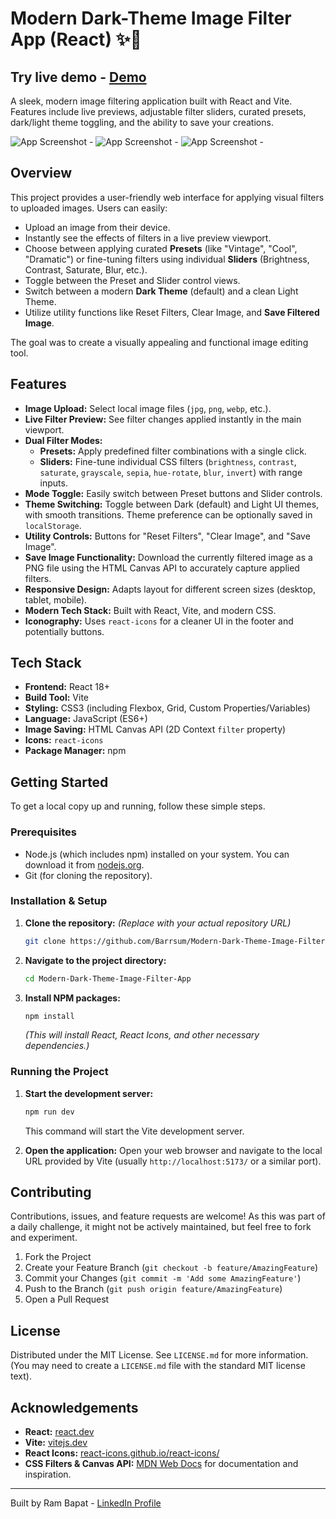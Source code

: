 # Modern Dark-Theme Image Filter App (React) ✨🎨

## Try live demo - [Demo](https://modern-dark-theme-image-filter-app.vercel.app/)

A sleek, modern image filtering application built with React and Vite. Features include live previews, adjustable filter sliders, curated presets, dark/light theme toggling, and the ability to save your creations.

<!-- ================================================== -->
<!-- === Screenshots === -->
![App Screenshot -](./public/homepage-withimg-01.png)
![App Screenshot -](./public/homepage-withimg-02.png)
![App Screenshot -](./public/homepage-withimg-03.png)

<!-- ================================================== -->

## Overview

This project provides a user-friendly web interface for applying visual filters to uploaded images. Users can easily:

*   Upload an image from their device.
*   Instantly see the effects of filters in a live preview viewport.
*   Choose between applying curated **Presets** (like "Vintage", "Cool", "Dramatic") or fine-tuning filters using individual **Sliders** (Brightness, Contrast, Saturate, Blur, etc.).
*   Toggle between the Preset and Slider control views.
*   Switch between a modern **Dark Theme** (default) and a clean Light Theme.
*   Utilize utility functions like Reset Filters, Clear Image, and **Save Filtered Image**.

The goal was to create a visually appealing and functional image editing tool.

## Features

*   **Image Upload:** Select local image files (`jpg`, `png`, `webp`, etc.).
*   **Live Filter Preview:** See filter changes applied instantly in the main viewport.
*   **Dual Filter Modes:**
    *   **Presets:** Apply predefined filter combinations with a single click.
    *   **Sliders:** Fine-tune individual CSS filters (`brightness`, `contrast`, `saturate`, `grayscale`, `sepia`, `hue-rotate`, `blur`, `invert`) with range inputs.
*   **Mode Toggle:** Easily switch between Preset buttons and Slider controls.
*   **Theme Switching:** Toggle between Dark (default) and Light UI themes, with smooth transitions. Theme preference can be optionally saved in `localStorage`.
*   **Utility Controls:** Buttons for "Reset Filters", "Clear Image", and "Save Image".
*   **Save Image Functionality:** Download the currently filtered image as a PNG file using the HTML Canvas API to accurately capture applied filters.
*   **Responsive Design:** Adapts layout for different screen sizes (desktop, tablet, mobile).
*   **Modern Tech Stack:** Built with React, Vite, and modern CSS.
*   **Iconography:** Uses `react-icons` for a cleaner UI in the footer and potentially buttons.

## Tech Stack

*   **Frontend:** React 18+
*   **Build Tool:** Vite
*   **Styling:** CSS3 (including Flexbox, Grid, Custom Properties/Variables)
*   **Language:** JavaScript (ES6+)
*   **Image Saving:** HTML Canvas API (2D Context `filter` property)
*   **Icons:** `react-icons`
*   **Package Manager:** npm

## Getting Started

To get a local copy up and running, follow these simple steps.

### Prerequisites

*   Node.js (which includes npm) installed on your system. You can download it from [nodejs.org](https://nodejs.org/).
*   Git (for cloning the repository).

### Installation & Setup

1.  **Clone the repository:**
    *(Replace with your actual repository URL)*
    ```bash
    git clone https://github.com/Barrsum/Modern-Dark-Theme-Image-Filter-App.git
    ```

2.  **Navigate to the project directory:**
    ```bash
    cd Modern-Dark-Theme-Image-Filter-App
    ```

3.  **Install NPM packages:**
    ```bash
    npm install
    ```
    *(This will install React, React Icons, and other necessary dependencies.)*

### Running the Project

1.  **Start the development server:**
    ```bash
    npm run dev
    ```
    This command will start the Vite development server.

2.  **Open the application:**
    Open your web browser and navigate to the local URL provided by Vite (usually `http://localhost:5173/` or a similar port).

## Contributing

Contributions, issues, and feature requests are welcome! As this was part of a daily challenge, it might not be actively maintained, but feel free to fork and experiment.

1.  Fork the Project
2.  Create your Feature Branch (`git checkout -b feature/AmazingFeature`)
3.  Commit your Changes (`git commit -m 'Add some AmazingFeature'`)
4.  Push to the Branch (`git push origin feature/AmazingFeature`)
5.  Open a Pull Request

## License

Distributed under the MIT License. See `LICENSE.md` for more information. (You may need to create a `LICENSE.md` file with the standard MIT license text).

## Acknowledgements

*   **React:** [react.dev](https://react.dev/)
*   **Vite:** [vitejs.dev](https://vitejs.dev/)
*   **React Icons:** [react-icons.github.io/react-icons/](https://react-icons.github.io/react-icons/)
*   **CSS Filters & Canvas API:** [MDN Web Docs](https://developer.mozilla.org/) for documentation and inspiration.

---

Built by Ram Bapat - [LinkedIn Profile](https://www.linkedin.com/in/ram-bapat-barrsum-diamos)
